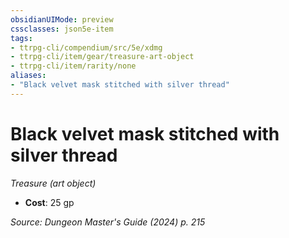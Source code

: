 ```yaml
---
obsidianUIMode: preview
cssclasses: json5e-item
tags:
- ttrpg-cli/compendium/src/5e/xdmg
- ttrpg-cli/item/gear/treasure-art-object
- ttrpg-cli/item/rarity/none
aliases: 
- "Black velvet mask stitched with silver thread"
---
```

# Black velvet mask stitched with silver thread
*Treasure (art object)*  


- **Cost**: 25 gp

*Source: Dungeon Master's Guide (2024) p. 215*